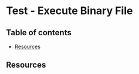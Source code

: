 <!-- omit in toc -->
# Test - Execute Binary File

<!-- omit in toc -->
## Table of contents

- [Resources](#resources)

## Resources
